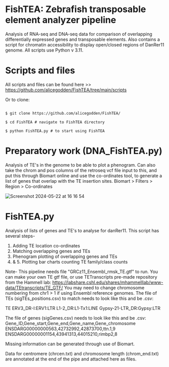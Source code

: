 # FishTEA: Zebrafish transposable element analyzer pipeline

Analysis of RNA-seq and DNA-seq data for comparison of overlapping differentially expressed genes and transposable elements.
Also contains a script for chromatin accessibility to display open/closed regions of DanRer11 genome.
All scripts use Python v 3.11.


# Scripts and files
All scripts and files can be found here >> https://github.com/alicegodden/FishTEA/tree/main/scripts 

Or to clone:
```

$ git clone https://github.com/alicegodden/FishTEA/

$ cd FishTEA # navigate to FishTEA directory

$ python FishTEA.py # to start using FishTEA 

```


# Preparatory work (DNA_FishTEA.py)
Analysis of TE's in the genome to be able to plot a phenogram. Can also take the chrom and pos columns of the retroseq vcf file input to this, and put this through Biomart online and use the co-ordinates tool, to generate a list of genes that overlap with the TE insertion sites. 
Biomart > Filters > Region > Co-ordinates

![Screenshot 2024-05-22 at 16 16 54](https://github.com/alicegodden/FishTEA/assets/136358959/ea7a7399-5f64-4e55-a8f6-fc4e6ff9b84a)


# FishTEA.py
Analysis of lists of genes and TE's to analyse for danRer11. This script has several steps-
1. Adding TE location co-ordinates
2. Matching overlapping genes and TEs
3. Phenogram plotting of overlapping genes and TEs
4. & 5. Plotting bar charts counting TE family/class counts

 Note-  This pipeline needs file "GRCz11_Ensembl_rmsk_TE.gtf" to run. You can make your own TE gtf file, or use TETranscripts pre-made repository from the Hammell lab:
 https://labshare.cshl.edu/shares/mhammelllab/www-data/TEtranscripts/TE_GTF/ 
 You may need to change chromosome numbering from chr1 > 1 if using Ensembl reference genomes. 
 The file of TEs (sigTEs_positions.csv) to match needs to look like this and be .csv:

TE
ERV3_DR-I:ERV1:LTR
L1-2_DR:L1-Tx1:LINE
Gypsy-21-LTR_DR:Gypsy:LTR

The file of genes (sigGenes.csv) needs to look like this and be .csv:
Gene_ID,Gene_start,Gene_end,Gene_name,Gene_chromosome
ENSDARG00000000563,42732992,42873700,ttn.1,9
ENSDARG00000001154,43941313,44015210,rimbp2,8

Missing information can be generated through use of Biomart. 

Data for centromere (chrcen.txt) and chromosome length (chrom_end.txt) are annotated at the end of the pipe and attached here as files.

